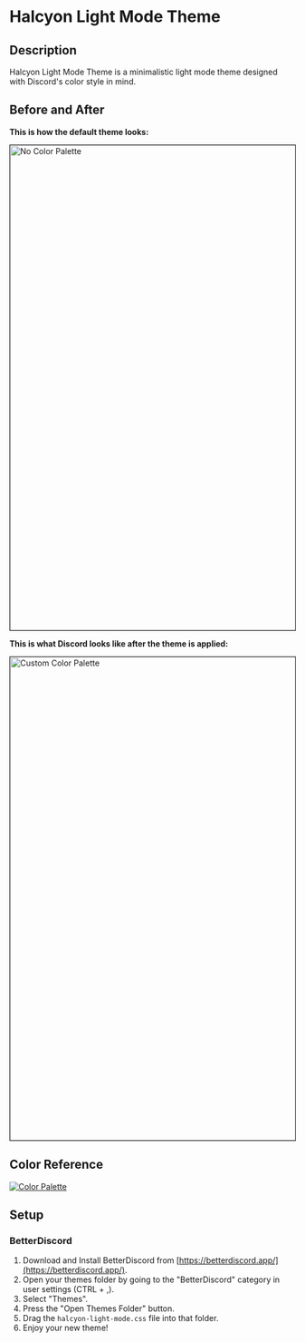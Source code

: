 # Halcyon Light Mode Theme

## Description

Halcyon Light Mode Theme is a minimalistic light mode theme designed with Discord's color style in mind.

## Before and After

**This is how the default theme looks:**

<img width="856" alt="No Color Palette" src="https://github.com/cheternal7890/Halcyon-Light/assets/157067093/02c7fb8a-8608-420f-8110-f7168f6d4986" border = "1">

**This is what Discord looks like after the theme is applied:**

<img width="853" alt="Custom Color Palette" src="https://github.com/cheternal7890/Halcyon-Light/assets/157067093/3524a307-1ef7-4d8a-80b5-ca8eb94038e4" border = "1">

## Color Reference
[![Color Palette](https://github.com/cheternal7890/Halcyon-Light/assets/157067093/daaffca1-b623-4a75-be6c-3cf5435f022c)
](https://coolors.co/eef4fe-fd9c2a-cc720c-c2d9ff-bbcbf2-274782-000000)

## Setup

### BetterDiscord

1. Download and Install BetterDiscord from [https://betterdiscord.app/](https://betterdiscord.app/).
2. Open your themes folder by going to the "BetterDiscord" category in user settings (CTRL + ,).
3. Select "Themes".
4. Press the "Open Themes Folder" button.
5. Drag the `halcyon-light-mode.css` file into that folder.
6. Enjoy your new theme!

